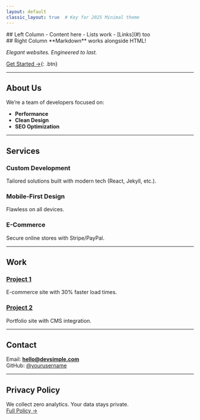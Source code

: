 ```yaml
---
layout: default
classic_layout: true  # Key for 2025 Minimal theme
---
```


<div class="minimal-columns">
  <div class="minimal-left">
    ## Left Column
    - Content here  
    - Lists work  
    - [Links](#) too
  </div>
  <div class="minimal-right">
    ## Right Column  
    **Markdown** works alongside HTML!
  </div>
</div>

*Elegant websites. Engineered to last.*  

[Get Started →](#contact){: .btn}  

---

## About Us  
We’re a team of developers focused on:  
- **Performance**  
- **Clean Design**  
- **SEO Optimization**  

---

## Services  
### Custom Development  
Tailored solutions built with modern tech (React, Jekyll, etc.).  

### Mobile-First Design  
Flawless on all devices.  

### E-Commerce  
Secure online stores with Stripe/PayPal.  

---

## Work  
### [Project 1](#)  
E-commerce site with 30% faster load times.  

### [Project 2](#)  
Portfolio site with CMS integration.  

---

## Contact  
Email: **hello@devsimple.com**  
GitHub: [@yourusername](https://github.com/yourusername)  

---

## Privacy Policy  
We collect zero analytics. Your data stays private.  
[Full Policy →](#)  
